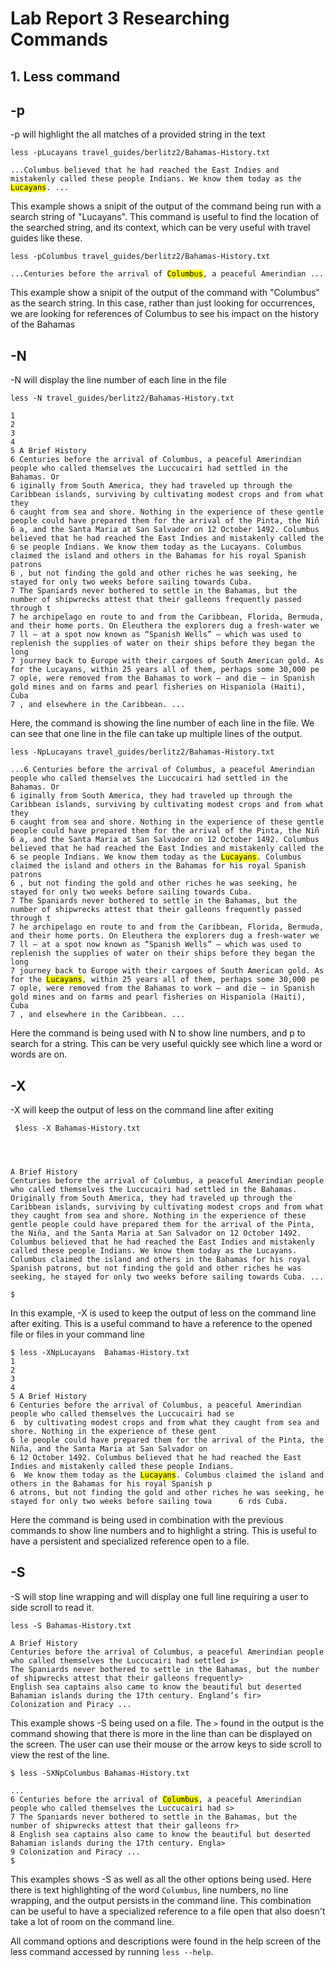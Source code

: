 # Lab Report 3 Researching Commands

## 1. Less command

## -p
 -p will highlight the all matches of a provided string in the text

<pre><code>less -pLucayans travel_guides/berlitz2/Bahamas-History.txt

...Columbus believed that he had reached the East Indies and mistakenly called these people Indians. We know them today as the <mark>Lucayans</mark>. ...</code></pre>

This example shows a snipit of the output of the command being run with a search string of "Lucayans". This command is useful to find the location of the searched string, and its context, which can be very useful with travel guides like these. 

<pre><code>less -pColumbus travel_guides/berlitz2/Bahamas-History.txt

...Centuries before the arrival of <mark>Columbus</mark>, a peaceful Amerindian ...
</code></pre>

This example show a snipit of the output of the command with "Columbus" as the search string. In this case, rather than just looking for occurrences, we are looking for references of Columbus to see his impact on the history of the Bahamas

## -N
-N will display the line number of each line in the file

<pre><code>less -N travel_guides/berlitz2/Bahamas-History.txt

1
2
3
4
5 A Brief History
6 Centuries before the arrival of Columbus, a peaceful Amerindian people who called themselves the Luccucairi had settled in the Bahamas. Or      
6 iginally from South America, they had traveled up through the Caribbean islands, surviving by cultivating modest crops and from what they       
6 caught from sea and shore. Nothing in the experience of these gentle people could have prepared them for the arrival of the Pinta, the Niñ      
6 a, and the Santa Maria at San Salvador on 12 October 1492. Columbus believed that he had reached the East Indies and mistakenly called the      
6 se people Indians. We know them today as the Lucayans. Columbus claimed the island and others in the Bahamas for his royal Spanish patrons      
6 , but not finding the gold and other riches he was seeking, he stayed for only two weeks before sailing towards Cuba.
7 The Spaniards never bothered to settle in the Bahamas, but the number of shipwrecks attest that their galleons frequently passed through t      
7 he archipelago en route to and from the Caribbean, Florida, Bermuda, and their home ports. On Eleuthera the explorers dug a fresh-water we      
7 ll — at a spot now known as “Spanish Wells” — which was used to replenish the supplies of water on their ships before they began the long       
7 journey back to Europe with their cargoes of South American gold. As for the Lucayans, within 25 years all of them, perhaps some 30,000 pe      
7 ople, were removed from the Bahamas to work — and die — in Spanish gold mines and on farms and pearl fisheries on Hispaniola (Haiti), Cuba
7 , and elsewhere in the Caribbean. ...
</code></pre>

Here, the command is showing the line number of each line in the file. We can see that one line in the file can take up multiple lines of the output.

<pre><code>less -NpLucayans travel_guides/berlitz2/Bahamas-History.txt

...6 Centuries before the arrival of Columbus, a peaceful Amerindian people who called themselves the Luccucairi had settled in the Bahamas. Or      
6 iginally from South America, they had traveled up through the Caribbean islands, surviving by cultivating modest crops and from what they       
6 caught from sea and shore. Nothing in the experience of these gentle people could have prepared them for the arrival of the Pinta, the Niñ      
6 a, and the Santa Maria at San Salvador on 12 October 1492. Columbus believed that he had reached the East Indies and mistakenly called the      
6 se people Indians. We know them today as the <mark>Lucayans</mark>. Columbus claimed the island and others in the Bahamas for his royal Spanish patrons
6 , but not finding the gold and other riches he was seeking, he stayed for only two weeks before sailing towards Cuba.
7 The Spaniards never bothered to settle in the Bahamas, but the number of shipwrecks attest that their galleons frequently passed through t      
7 he archipelago en route to and from the Caribbean, Florida, Bermuda, and their home ports. On Eleuthera the explorers dug a fresh-water we      
7 ll — at a spot now known as “Spanish Wells” — which was used to replenish the supplies of water on their ships before they began the long       
7 journey back to Europe with their cargoes of South American gold. As for the <mark>Lucayans</mark>, within 25 years all of them, perhaps some 30,000 pe      
7 ople, were removed from the Bahamas to work — and die — in Spanish gold mines and on farms and pearl fisheries on Hispaniola (Haiti), Cuba
7 , and elsewhere in the Caribbean. ...</code></pre>

Here the command is being used with N to show line numbers, and p to search for a string. This can be very useful quickly see which line a word or words are on.

## -X
 -X will keep the output of less on the command line after exiting

<pre><code> $less -X Bahamas-History.txt 




A Brief History
Centuries before the arrival of Columbus, a peaceful Amerindian people who called themselves the Luccucairi had settled in the Bahamas. Originally from South America, they had traveled up through the Caribbean islands, surviving by cultivating modest crops and from what they caught from sea and shore. Nothing in the experience of these gentle people could have prepared them for the arrival of the Pinta, the Niña, and the Santa Maria at San Salvador on 12 October 1492. Columbus believed that he had reached the East Indies and mistakenly called these people Indians. We know them today as the Lucayans. Columbus claimed the island and others in the Bahamas for his royal Spanish patrons, but not finding the gold and other riches he was seeking, he stayed for only two weeks before sailing towards Cuba. ...
   
$
</code></pre>

In this example, -X is used to keep the output of less on the command line after exiting. This is a useful command to have a reference to the opened file or files in your command line

<pre><code>$ less -XNpLucayans  Bahamas-History.txt
1
2
3
4
5 A Brief History
6 Centuries before the arrival of Columbus, a peaceful Amerindian people who called themselves the Luccucairi had se      
6  by cultivating modest crops and from what they caught from sea and shore. Nothing in the experience of these gent      
6 le people could have prepared them for the arrival of the Pinta, the Niña, and the Santa Maria at San Salvador on       
6 12 October 1492. Columbus believed that he had reached the East Indies and mistakenly called these people Indians.      
6  We know them today as the <mark>Lucayans</mark>. Columbus claimed the island and others in the Bahamas for his royal Spanish p      
6 atrons, but not finding the gold and other riches he was seeking, he stayed for only two weeks before sailing towa      6 rds Cuba.</code></pre>

Here the command is being used in combination with the previous commands to show line numbers and to highlight a string. This is useful to have a persistent and specialized reference open to a file.

## -S
-S will stop line wrapping and will display one full line requiring a user to side scroll to read it. 

<pre><code>less -S Bahamas-History.txt

A Brief History
Centuries before the arrival of Columbus, a peaceful Amerindian people who called themselves the Luccucairi had settled i>
The Spaniards never bothered to settle in the Bahamas, but the number of shipwrecks attest that their galleons frequently>
English sea captains also came to know the beautiful but deserted Bahamian islands during the 17th century. England’s fir>
Colonization and Piracy ...</code></pre>

This example shows -S being used on a file. The `>` found in the output is the command showing that there is more in the line than can be displayed on the screen. The user can use their mouse or the arrow keys to side scroll to view the rest of the line. 

<pre><code>$ less -SXNpColumbus Bahamas-History.txt

...
6 Centuries before the arrival of <mark>Columbus</mark>, a peaceful Amerindian people who called themselves the Luccucairi had s>
7 The Spaniards never bothered to settle in the Bahamas, but the number of shipwrecks attest that their galleons fr>
8 English sea captains also came to know the beautiful but deserted Bahamian islands during the 17th century. Engla>
9 Colonization and Piracy ...
$</code></pre>

This examples shows -S as well as all the other options being used. Here there is text highlighting of the word `Columbus`, line numbers, no line wrapping, and the output persists in the command line. This combination can be useful to have a specialized reference to a file open that also doesn't take a lot of room on the command line.

All command options and descriptions were found in the help screen of the less command accessed by running `less --help`.